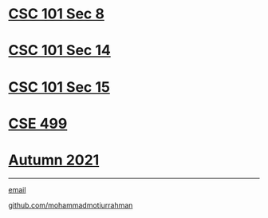 # [CSC 101 Sec 8](https://mohammadmotiurrahman.github.io/csc101_8)
# [CSC 101 Sec 14](https://mohammadmotiurrahman.github.io/csc101_14)
# [CSC 101 Sec 15](https://mohammadmotiurrahman.github.io/csc101_15)
# [CSE 499 ](https://mohammadmotiurrahman.github.io/CSE499)
# [Autumn 2021](https://mohammadmotiurrahman.github.io/spring2022)

* * *

[email](mailto:mohammadmotiurrahman@gmail.com)

[github.com/mohammadmotiurrahman](https://github.com/mohammadmotiurrahman)
